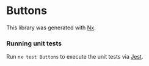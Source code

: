 # Buttons

This library was generated with [Nx](https://nx.dev).

### Running unit tests

Run `nx test Buttons` to execute the unit tests via [Jest](https://jestjs.io).

